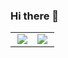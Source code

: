### Hi there 👋

<!--
**manfredmichael/manfredmichael** is a ✨ _special_ ✨ repository because its `README.md` (this file) appears on your GitHub profile.

Here are some ideas to get you started:

- 🔭 I’m currently working on ...
- 🌱 I’m currently learning ...
- 👯 I’m looking to collaborate on ...
- 🤔 I’m looking for help with ...
- 💬 Ask me about ...
- 📫 How to reach me: ...
- 😄 Pronouns: ...
- ⚡ Fun fact: ...
-->

<table>
    <tr>
        <td>
            <img align='right' src = "https://github-readme-stats.vercel.app/api?username=manfredmichael&show_icons=true&show_icons=true&title_color=fff&icon_color=0BB7F3&text_color=9f9f9f&bg_color=151515&line_height=25">
        </td>
         <td>
            <img align='left' src = "https://github-readme-stats.vercel.app/api/top-langs/?username=manfredmichael&&layout=compact&show_icons=true&show_icons=true&title_color=fff&icon_color=0BB7F3&text_color=9f9f9f&bg_color=151515">
        </td>
    </tr>

</table>
